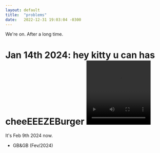 ```yaml
---
layout: default
title:  "problems"
date:   2022-12-31 19:03:04 -0300
---
```

We're on.
After a long time.

Jan 14th 2024: hey kitty u can has cheeEEEZEBurger 
<video src="/assets/videos/xb.mp4" width="200" height="200" controls title="back 0n track"></video>
================
It's Feb 9th 2024 now.

- GB&GB (Fev/2024)
